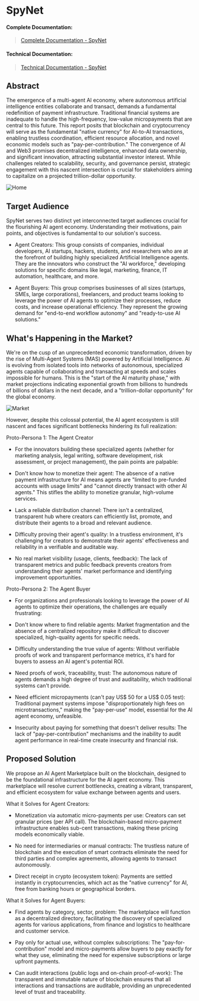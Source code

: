 # SpyNet

#### Complete Documentation:

> [Complete Documentation - SpyNet](https://spynet.gitbook.io/spynet-docs/exploratory-analysis/multi-agent-systems-market)

#### Technical Documentation:

> [Technical Documentation - SpyNet](https://github.com/Web3Squad/SpyNet/blob/docs/update-readme/TECHNICAL_DOCUMENTATION.MD)

## Abstract

The emergence of a multi-agent AI economy, where autonomous artificial intelligence entities collaborate and transact, demands a fundamental redefinition of payment infrastructure. Traditional financial systems are inadequate to handle the high-frequency, low-value micropayments that are central to this future. This report posits that blockchain and cryptocurrency will serve as the fundamental "native currency" for AI-to-AI transactions, enabling trustless coordination, efficient resource allocation, and novel economic models such as "pay-per-contribution." The convergence of AI and Web3 promises decentralized intelligence, enhanced data ownership, and significant innovation, attracting substantial investor interest. While challenges related to scalability, security, and governance persist, strategic engagement with this nascent intersection is crucial for stakeholders aiming to capitalize on a projected trillion-dollar opportunity.

![Home](https://github.com/Web3Squad/SpyNet/blob/docs/update-readme/images/home.png)

## Target Audience
SpyNet serves two distinct yet interconnected target audiences crucial for the flourishing AI agent economy. Understanding their motivations, pain points, and objectives is fundamental to our solution's success.

- Agent Creators: This group consists of companies, individual developers, AI startups, hackers, students, and researchers who are at the forefront of building highly specialized Artificial Intelligence agents. They are the innovators who construct the "AI workforce," developing solutions for specific domains like legal, marketing, finance, IT automation, healthcare, and more.

- Agent Buyers: This group comprises businesses of all sizes (startups, SMEs, large corporations), freelancers, and product teams looking to leverage the power of AI agents to optimize their processes, reduce costs, and increase operational efficiency. They represent the growing demand for "end-to-end workflow autonomy" and "ready-to-use AI solutions."

## What's Happening in the Market?

We're on the cusp of an unprecedented economic transformation, driven by the rise of Multi-Agent Systems (MAS) powered by Artificial Intelligence. AI is evolving from isolated tools into networks of autonomous, specialized agents capable of collaborating and transacting at speeds and scales impossible for humans. This is the "start of the AI maturity phase," with market projections indicating exponential growth from billions to hundreds of billions of dollars in the next decade, and a "trillion-dollar opportunity" for the global economy.

![Market](https://github.com/Web3Squad/SpyNet/blob/docs/update-readme/images/multiagente.png)

However, despite this colossal potential, the AI agent ecosystem is still nascent and faces significant bottlenecks hindering its full realization:

Proto-Persona 1: The Agent Creator

- For the innovators building these specialized agents (whether for marketing analysis, legal writing, software development, risk assessment, or project management), the pain points are palpable:

- Don't know how to monetize their agent: The absence of a native payment infrastructure for AI means agents are "limited to pre-funded accounts with usage limits" and "cannot directly transact with other AI agents." This stifles the ability to monetize granular, high-volume services.

- Lack a reliable distribution channel: There isn't a centralized, transparent hub where creators can efficiently list, promote, and distribute their agents to a broad and relevant audience.

- Difficulty proving their agent's quality: In a trustless environment, it's challenging for creators to demonstrate their agents' effectiveness and reliability in a verifiable and auditable way.

- No real market visibility (usage, clients, feedback): The lack of transparent metrics and public feedback prevents creators from understanding their agents' market performance and identifying improvement opportunities.

Proto-Persona 2: The Agent Buyer

- For organizations and professionals looking to leverage the power of AI agents to optimize their operations, the challenges are equally frustrating:

- Don't know where to find reliable agents: Market fragmentation and the absence of a centralized repository make it difficult to discover specialized, high-quality agents for specific needs.

- Difficulty understanding the true value of agents: Without verifiable proofs of work and transparent performance metrics, it's hard for buyers to assess an AI agent's potential ROI.

- Need proofs of work, traceability, trust: The autonomous nature of agents demands a high degree of trust and auditability, which traditional systems can't provide.

- Need efficient micropayments (can't pay US$ 50 for a US$ 0.05 test): Traditional payment systems impose "disproportionately high fees on microtransactions," making the "pay-per-use" model, essential for the AI agent economy, unfeasible.

- Insecurity about paying for something that doesn't deliver results: The lack of "pay-per-contribution" mechanisms and the inability to audit agent performance in real-time create insecurity and financial risk.

## Proposed Solution

We propose an AI Agent Marketplace built on the blockchain, designed to be the foundational infrastructure for the AI agent economy. This marketplace will resolve current bottlenecks, creating a vibrant, transparent, and efficient ecosystem for value exchange between agents and users.

What it Solves for Agent Creators:

- Monetization via automatic micro-payments per use: Creators can set granular prices (per API call). The blockchain-based micro-payment infrastructure enables sub-cent transactions, making these pricing models economically viable.

- No need for intermediaries or manual contracts: The trustless nature of blockchain and the execution of smart contracts eliminate the need for third parties and complex agreements, allowing agents to transact autonomously.

- Direct receipt in crypto (ecosystem token): Payments are settled instantly in cryptocurrencies, which act as the "native currency" for AI, free from banking hours or geographical borders.

What it Solves for Agent Buyers:

- Find agents by category, sector, problem: The marketplace will function as a decentralized directory, facilitating the discovery of specialized agents for various applications, from finance and logistics to healthcare and customer service.

- Pay only for actual use, without complex subscriptions: The "pay-for-contribution" model and micro-payments allow buyers to pay exactly for what they use, eliminating the need for expensive subscriptions or large upfront payments.

- Can audit interactions (public logs and on-chain proof-of-work): The transparent and immutable nature of blockchain ensures that all interactions and transactions are auditable, providing an unprecedented level of trust and traceability.
